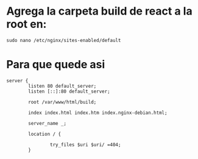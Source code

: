 # Agrega la carpeta build de react a la root en:
``sudo nano /etc/nginx/sites-enabled/default`` 

# Para que quede asi 
```
server {
        listen 80 default_server;
        listen [::]:80 default_server;

        root /var/www/html/build;

        index index.html index.htm index.nginx-debian.html;

        server_name _;

        location / {
               
                try_files $uri $uri/ =404;
        }
```


